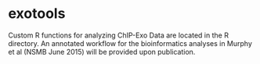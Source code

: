 # exotools
Custom R functions for analyzing ChIP-Exo Data are located in the R directory. 
An annotated workflow for the bioinformatics analyses in Murphy et al (NSMB June 2015) will be provided upon publication.
